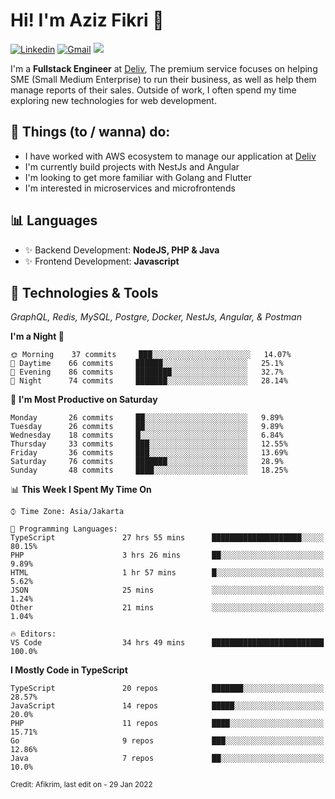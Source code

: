 <!-- Greetings -->
# Hi! I'm Aziz Fikri :bow:

<!-- Social Media -->
[![Linkedin](https://img.shields.io/badge/-afikrim-blue?style=flat&logo=Linkedin&logoColor=white)](https://www.linkedin.com/in/afikrim/)
[![Gmail](https://img.shields.io/badge/-afikrim10@gmail.com-c14438?style=flat&logo=Gmail&logoColor=white)](mailto:afikrim10@gmail.com)
![](https://komarev.com/ghpvc/?username=afikrim&label=Visitor&color=2bbc8a)

<!-- Introduction -->
I'm a **Fullstack Engineer** at [Deliv](https://kios.deliv.id), The premium service focuses on helping SME (Small Medium Enterprise) to run their business, as well as help them manage reports of their sales. Outside of work, I often spend my time exploring new technologies for web development.

## 📃 Things (to / wanna) do:
- I have worked with AWS ecosystem to manage our application at [Deliv](https://kios.deliv.id)
- I'm currently build projects with NestJs and Angular
- I'm looking to get more familiar with Golang and Flutter
- I'm interested in microservices and microfrontends

## 📊 Languages
- ✨ Backend Development: **NodeJS, PHP & Java**
- ✨ Frontend Development: **Javascript**

## 🔧 Technologies & Tools
*GraphQL, Redis, MySQL, Postgre, Docker, NestJs, Angular, & Postman*

<!--START_SECTION:waka-->
**I'm a Night 🦉** 

```text
🌞 Morning    37 commits     ███░░░░░░░░░░░░░░░░░░░░░░   14.07% 
🌆 Daytime    66 commits     ██████░░░░░░░░░░░░░░░░░░░   25.1% 
🌃 Evening    86 commits     ████████░░░░░░░░░░░░░░░░░   32.7% 
🌙 Night      74 commits     ███████░░░░░░░░░░░░░░░░░░   28.14%

```
📅 **I'm Most Productive on Saturday** 

```text
Monday       26 commits     ██░░░░░░░░░░░░░░░░░░░░░░░   9.89% 
Tuesday      26 commits     ██░░░░░░░░░░░░░░░░░░░░░░░   9.89% 
Wednesday    18 commits     █░░░░░░░░░░░░░░░░░░░░░░░░   6.84% 
Thursday     33 commits     ███░░░░░░░░░░░░░░░░░░░░░░   12.55% 
Friday       36 commits     ███░░░░░░░░░░░░░░░░░░░░░░   13.69% 
Saturday     76 commits     ███████░░░░░░░░░░░░░░░░░░   28.9% 
Sunday       48 commits     ████░░░░░░░░░░░░░░░░░░░░░   18.25%

```


📊 **This Week I Spent My Time On** 

```text
⌚︎ Time Zone: Asia/Jakarta

💬 Programming Languages: 
TypeScript               27 hrs 55 mins      ████████████████████░░░░░   80.15% 
PHP                      3 hrs 26 mins       ██░░░░░░░░░░░░░░░░░░░░░░░   9.89% 
HTML                     1 hr 57 mins        █░░░░░░░░░░░░░░░░░░░░░░░░   5.62% 
JSON                     25 mins             ░░░░░░░░░░░░░░░░░░░░░░░░░   1.24% 
Other                    21 mins             ░░░░░░░░░░░░░░░░░░░░░░░░░   1.04%

🔥 Editors: 
VS Code                  34 hrs 49 mins      █████████████████████████   100.0%

```

**I Mostly Code in TypeScript** 

```text
TypeScript               20 repos            ███████░░░░░░░░░░░░░░░░░░   28.57% 
JavaScript               14 repos            █████░░░░░░░░░░░░░░░░░░░░   20.0% 
PHP                      11 repos            ████░░░░░░░░░░░░░░░░░░░░░   15.71% 
Go                       9 repos             ███░░░░░░░░░░░░░░░░░░░░░░   12.86% 
Java                     7 repos             ██░░░░░░░░░░░░░░░░░░░░░░░   10.0%

```



<!--END_SECTION:waka-->

<sub>Credit: Afikrim, last edit on - 29 Jan 2022</sub>
